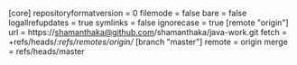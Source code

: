 [core]
	repositoryformatversion = 0
	filemode = false
	bare = false
	logallrefupdates = true
	symlinks = false
	ignorecase = true
[remote "origin"]
	url = https://shamanthaka@github.com/shamanthaka/java-work.git
	fetch = +refs/heads/*:refs/remotes/origin/*
[branch "master"]
	remote = origin
	merge = refs/heads/master